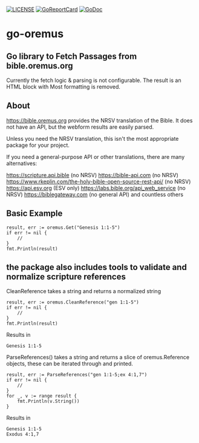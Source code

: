 [![LICENSE](https://img.shields.io/badge/license-MIT-green.svg)](LICENSE)
[![GoReportCard](https://goreportcard.com/badge/cloudkucooland/go-oremus)](https://goreportcard.com/report/cloudkucooland/go-oremus)
[![GoDoc](https://godoc.org/github.com/cloudkucooland/go-oremus?status.svg)](https://godoc.org/github.com/cloudkucooland/go-oremus)

# go-oremus
## Go library to Fetch Passages from bible.oremus.org

Currently the fetch logic & parsing is not configurable. The result is an HTML block with Most formatting is removed.

## About

https://bible.oremus.org provides the NRSV translation of the Bible. It does not have an API, but the webform results are easily parsed.

Unless you need the NRSV translation, this isn't the most appropriate package for your project.

If you need a general-purpose API or other translations, there are many alternatives:

https://scripture.api.bible (no NRSV)
https://bible-api.com (no NRSV)
https://www.rkeplin.com/the-holy-bible-open-source-rest-api/ (no NRSV)
https://api.esv.org (ESV only)
https://labs.bible.org/api_web_service (no NRSV)
https://biblegateway.com (no general API) 
and countless others

## Basic Example

```
result, err := oremus.Get("Genesis 1:1-5")
if err != nil {
	//
}
fmt.Println(result)
```

## the package also includes tools to validate and normalize scripture references

CleanReference takes a string and returns a normalized string

```
result, err := oremus.CleanReference("gen 1:1-5")
if err != nil {
	//
}
fmt.Println(result)
```
Results in 
```
Genesis 1:1-5
```

ParseReferences() takes a string and returns a slice of oremus.Reference objects, these can be iterated through and printed.
```
result, err := ParseReferences("gen 1:1-5;ex 4:1,7")
if err != nil {
	//
}
for _, v := range result {
	fmt.Println(v.String())
}
```
Results in
```
Genesis 1:1-5
Exodus 4:1,7
```

